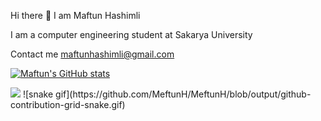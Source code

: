 Hi there 👋
I am Maftun Hashimli

I am a computer engineering student at Sakarya University

Contact me
maftunhashimli@gmail.com


[![Maftun's GitHub stats](https://github-readme-stats.vercel.app/api?username=MeftunH)](https://github.com/anuraghazra/github-readme-stats)


<img height="180em" src="https://github-readme-stats.vercel.app/api?username=MeftunH&show_icons=true&hide_border=true&&count_private=true&include_all_commits=true" />
![snake gif](https://github.com/MeftunH/MeftunH/blob/output/github-contribution-grid-snake.gif)


